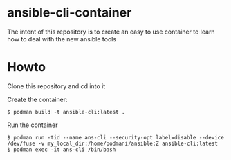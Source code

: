# ansible-cli-container

The intent of this repository is to create an easy to use  container to learn how to deal with the new ansible tools

# Howto

Clone this repository and cd into it

Create the container:

```
$ podman build -t ansible-cli:latest .
```

Run the container
```
$ podman run -tid --name ans-cli --security-opt label=disable --device /dev/fuse -v my_local_dir:/home/podmani/ansible:Z ansible-cli:latest 
$ podman exec -it ans-cli /bin/bash
```

